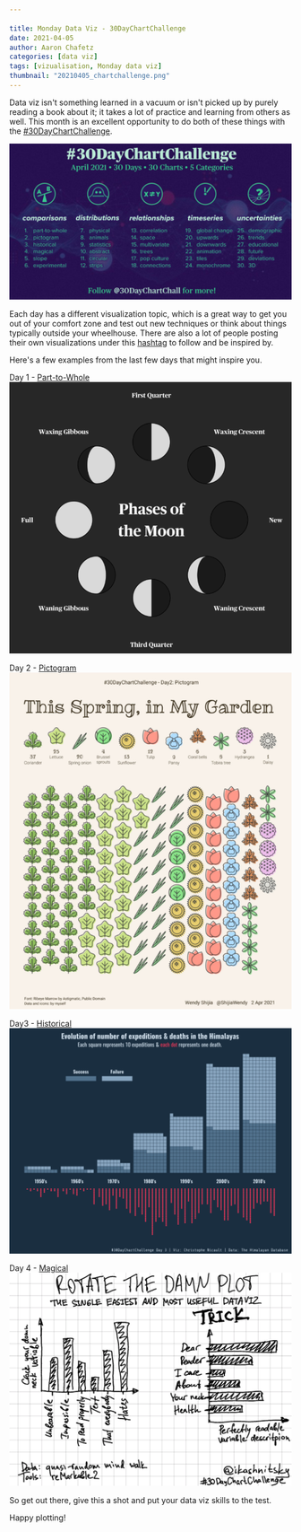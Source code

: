 ```yaml
---

title: Monday Data Viz - 30DayChartChallenge
date: 2021-04-05
author: Aaron Chafetz
categories: [data viz]
tags: [vizualisation, Monday data viz]
thumbnail: "20210405_chartchallenge.png"
---
```


Data viz isn't something learned in a vacuum or isn't picked up by purely reading a book about it; it takes a lot of practice and learning from others as well. This month is an excellent opportunity to do both of these things with the [#30DayChartChallenge](https://twitter.com/search?q=%2330DayChartChallenge&src=hashtag_click).

![chart challenge](/assets/images/posts/20210405_chartchallenge.png)

Each day has a different visualization topic, which is a great way to get you out of your comfort zone and test out new techniques or think about things typically outside your wheelhouse.  There are also a lot of people posting their own visualizations under this [hashtag](https://twitter.com/search?q=%2330DayChartChallenge&src=hashtag_click) to follow and be inspired by.

Here's a few examples from the last few days that might inspire you.

Day 1 - [Part-to-Whole](https://twitter.com/geokaramanis/status/1377687447732162562?s=20)
![part to whole](/assets/images/posts/20210405_karamanis_part-to-whole.png)

Day 2 - [Pictogram](https://twitter.com/ShijiaWendy/status/1378136869842509826?s=20)
![pictogram](/assets/images/posts/20210405_shijia_pictogram.png)

Day3 - [Historical](https://twitter.com/cnicault/status/1378673876171907076?s=20)  
![historical](/assets/images/posts/20210405_nicault_historical.png)

Day 4 - [Magical](https://twitter.com/ikashnitsky/status/1378673154730647555?s=20)
![magical](/assets/images/posts/20210405_kashnitsky_magical.png)

So get out there, give this a shot and put your data viz skills to the test.
  
Happy plotting!


